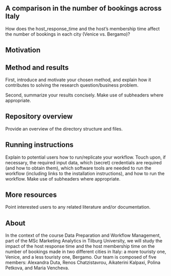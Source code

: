 ## A comparison in the number of bookings across Italy
How does the host_response_time and the host’s membership time affect the number of bookings in each city (Venice vs. Bergamo)?

## Motivation



## Method and results

First, introduce and motivate your chosen method, and explain how it contributes to solving the research question/business problem.

Second, summarize your results concisely. Make use of subheaders where appropriate.

## Repository overview

Provide an overview of the directory structure and files.

## Running instructions

Explain to potential users how to run/replicate your workflow. Touch upon, if necessary, the required input data, which (secret) credentials are required (and how to obtain them), which software tools are needed to run the workflow (including links to the installation instructions), and how to run the workflow. Make use of subheaders where appropriate.

## More resources

Point interested users to any related literature and/or documentation.

## About
In the context of the course Data Preparation and Workflow Management, part of the MSc Marketing Analytics in Tilburg University, we will study the impact of the host response time and the host membership time on the number of bookings made in two different cities in Italy: a more touristy one, Venice, and a less touristy one, Bergamo. Our team is composed of five members: Alexandra Duta, Renos Chatzistavrou, Aikaterini Kalpaxi, Polina Petkova, and Maria Vencheva.


